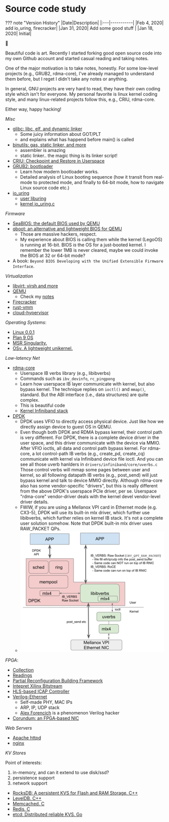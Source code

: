 # Source code study

??? note "Version History"
	|Date|Description|
	|:---|-----------|
	|Feb 4, 2020| add io_uring, firecracker|
	|Jan 31, 2020| Add some good stuff |
	|Jan 18, 2020| Initial|

:whale2:

Beautiful code is art.
Recently I started forking good open source code
into my own Github account and started casual reading and taking notes.

One of the major motivation is to take notes, honestly.
For some low-level projects (e.g., GRUB2, rdma-core),
I've already managed to understand them before,
but I reget I didn't take any notes or anything.

In general, GNU projects are very hard to read, they have
their own coding style which isn't for everyone.
My personal favorite is linux kernel coding style,
and many linux-related projects follow this, e.g., CRIU, rdma-core.

Either way, happy hacking!


*Misc*

- [glibc: libc, elf, and dynamic linker](https://github.com/lastweek/source-glibc)
	- Some juicy information about GOT/PLT
	- and explains what has happend before main() is called
- [binutils: gas, static linker, and more](https://github.com/lastweek/source-binutils)
	- assembler is amazing
	- static linker.. the magic thing is its linker script!
- [CRIU: Checkpoint and Restore in Userspace](https://github.com/lastweek/source-criu)
- [GRUB2: bootloader](https://github.com/lastweek/source-grub2)
	- Learn how modern bootloader works.
	- Detailed analysis of Linux booting sequence (how it transit from
	  real-mode to protected mode, and finally to 64-bit mode,
	  how to navigate Linux source code etc.)
- [io_uring](https://kernel.dk/io_uring.pdf)
	- [user liburing](https://github.com/axboe/liburing)
	- [kernel io_uring.c](https://github.com/torvalds/linux/blob/master/fs/io_uring.c)

*Firmware*

- [SeaBIOS: the default BIOS used by QEMU](https://github.com/lastweek/source-firmware-seabios)
- [qboot: an alternative and lightweight BIOS for QEMU](https://github.com/lastweek/source-firmware-qboot)
    - Those are massive hackers, respect.
    - My experience about BIOS is calling them while the kernel (LegoOS) is running at 16-bit.
      BIOS *is* the OS for a just-booted kernel. I remember the lower 1MB is never cleared,
      maybe we could invoke the BIOS at 32 or 64-bit mode?
- A book: `Beyond BIOS Developing with the Unified Extensible Firmware Interface`.


*Virtualization*

- [libvirt: virsh and more](https://github.com/lastweek/source-libvirt)
- [QEMU](https://github.com/lastweek/source-qemu)
	- Check my [notes](http://lastweek.io/notes/virt/)
- [Firecracker](https://github.com/lastweek/source-firecracker)
- [rust-vmm](https://github.com/rust-vmm/community)
- [cloud-hypervisor](https://github.com/cloud-hypervisor/cloud-hypervisor)

*Operating Systems*:

- [Linux 0.0.1](https://github.com/lastweek/linux-0.01)
- [Plan 9 OS](https://github.com/lastweek/source-plan9)
- [MSR Singularity.](https://github.com/lastweek/source-singularity)
- [OSv. A lightweight unikernel.](https://github.com/lastweek/source-osv)

*Low-latency Net*

- [rdma-core](https://github.com/lastweek/source-rdma-core)
	- Userspace IB verbs library (e.g., libibverbs)
	- Commands such as `ibv_devinfo`, `rc_pingpong`
	- Learn how userspace IB layer communicate with kernel, but also bypass kernel.
	  The technique replies on `ioctl()` and `mmap()`, standard.
	  But the ABI interface (i.e., data structures) are quite complex.
	- This is beautiful code
	- [Kernel Infiniband stack](https://github.com/torvalds/linux/tree/master/drivers/infiniband)
- [DPDK](https://github.com/lastweek/source-dpdk)
	- DPDK uses VFIO to directly access physical device.
	Just like how we directly assign device to guest OS in QEMU.
	- Even though both DPDK and RDMA bypass kernel, their control
	path is very different. For DPDK, there is a complete device
	driver in the user space, and this driver communicate with the device via MMIO.
	After VFIO ioctls, all data and control path bypass kernel.
	For rdma-core, a lot control-path IB verbs (e.g., create_pd, create_cq) communicate with kernel via Infiniband device file ioctl.
	And you can see all those uverb hanlders in `drivers/infiniband/core/uverbs.c`
	Those control verbs will mmap some pages between user and kernel,
	so all following datapath IB verbs (e.g., post_send) will just bypass kernel
	and talk to device MMIO directly. Although rdma-core also has some vendor-specific
	"drivers", but this is really different from the above DPDK's userspace PCIe driver, per se.
	Userspace "rdma-core" vendor-driver deals with the kernel devel vendor-level driver details.
	- FWIW, if you are using a Mellanox VPI card in Ethernet mode (e.g. CX3-5),
	  DPDK will use its built-in mlx driver, which further use libibverbs,
	  which further relies on kernel IB stack. It's not a complete user solution somehow.
	  Note that DPDK built-in mlx driver uses RAW_PACKET QPs.
	- ![image](../images/dpdk_ibverbs.png)

*FPGA*:

- [Collection](https://github.com/lastweek/fpga_vivado_scripts)
- [Readings](https://github.com/lastweek/fpga_readings)
- [Partial Reconfiguration Building Framework](https://github.com/lastweek/fpga_pr_scripts)
- [Intepret Xilinx Bitstream](https://github.com/lastweek/fpga_interpret_bitstream)
- [HLS-based ICAP Controller](https://github.com/lastweek/fpga_icap_hls/)
- [Verilog-Ethernet](https://github.com/lastweek/source-verilog-ethernet)
	- Self-made PHY, MAC IPs
	- ARP, IP, UDP stack
	- [Alex Forencich](https://github.com/alexforencich) is a phenomenon Verilog hacker
- [Corundum: an FPGA-based NIC](https://github.com/ucsdsysnet/corundum)

*Web Servers*

- [Apache httpd](https://github.com/lastweek/source-httpd)
- [nginx](https://github.com/lastweek/source-nginx)

*KV Stores*

Point of interests:
1) in-memory, and can it extend to use disk/ssd?
2) persistence support
3) network support

- [RocksDB: A persistent KVS for Flash and RAM Storage. C++](https://github.com/lastweek/source-rocksdb)
- [LevelDB. C++](https://github.com/lastweek/source-leveldb)
- [Memcached. C](https://github.com/lastweek/source-memcached)
- [Redis. C](https://github.com/lastweek/source-redis)
- [etcd: Distributed reliable KVS. Go](https://github.com/lastweek/source-etcd)
